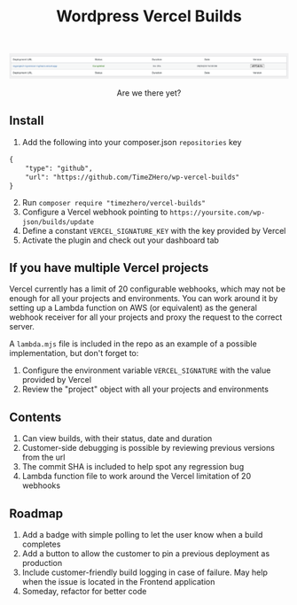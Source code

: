<h1 align="center">Wordpress Vercel Builds</h1>
<br />
<p align="center">
  <a href="https://github.com/TimeZHero/wp-vercel-builds">
    <img src="./screenshot.png" alt="Logo">
  </a>

<p align="center">
    Are we there yet?
  </p>
</p>

## Install

1. Add the following into your composer.json `repositories` key

```
{ 
    "type": "github", 
    "url": "https://github.com/TimeZHero/wp-vercel-builds" 
}
```

2. Run `composer require "timezhero/vercel-builds"`
3. Configure a Vercel webhook pointing to `https://yoursite.com/wp-json/builds/update`
4. Define a constant `VERCEL_SIGNATURE_KEY` with the key provided by Vercel
5. Activate the plugin and check out your dashboard tab

## If you have multiple Vercel projects

Vercel currently has a limit of 20 configurable webhooks, which may not be enough for all your projects and environments. You can work around it by setting up a Lambda function on AWS (or equivalent) as the general webhook receiver for all your projects and proxy the request to the correct server.

A `lambda.mjs` file is included in the repo as an example of a possible implementation, but don't forget to:

1. Configure the environment variable `VERCEL_SIGNATURE` with the value provided by Vercel
2. Review the "project" object with all your projects and environments

## Contents

1. Can view builds, with their status, date and duration
2. Customer-side debugging is possible by reviewing previous versions from the url
3. The commit SHA is included to help spot any regression bug
4. Lambda function file to work around the Vercel limitation of 20 webhooks

## Roadmap

1. Add a badge with simple polling to let the user know when a build completes
2. Add a button to allow the customer to pin a previous deployment as production
3. Include customer-friendly build logging in case of failure. May help when the issue is located in the Frontend application
4. Someday, refactor for better code
